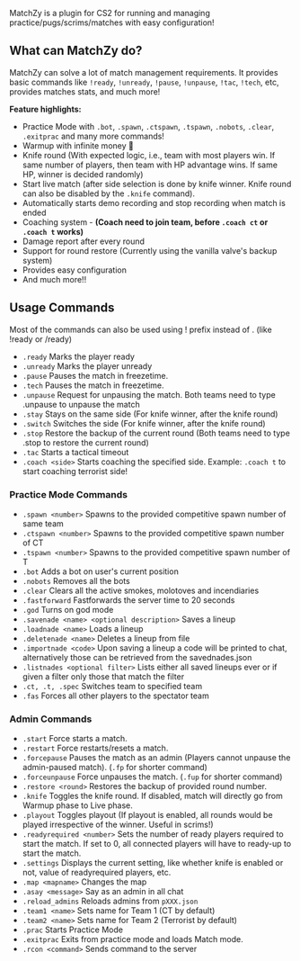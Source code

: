 MatchZy is a plugin for CS2 for running and managing practice/pugs/scrims/matches with easy configuration!

## What can MatchZy do?
MatchZy can solve a lot of match management requirements. It provides basic commands like `!ready`, `!unready`, `!pause`, `!unpause`, `!tac`, `!tech`, etc, provides matches stats, and much more!

**Feature highlights:**
- Practice Mode with `.bot`, `.spawn`, `.ctspawn`, `.tspawn`, `.nobots`, `.clear`, `.exitprac` and many more commands!
- Warmup with infinite money 🤑
- Knife round (With expected logic, i.e., team with most players win. If same number of players, then team with HP advantage wins. If same HP, winner is decided randomly)
- Start live match (after side selection is done by knife winner. Knife round can also be disabled by the `.knife` command).
- Automatically starts demo recording and stop recording when match is ended
- Coaching system - **(Coach need to join team, before `.coach ct` or `.coach t` works)**
- Damage report after every round
- Support for round restore (Currently using the vanilla valve's backup system)
- Provides easy configuration
- And much more!!


## Usage Commands
Most of the commands can also be used using ! prefix instead of . (like !ready or /ready)

- `.ready` Marks the player ready
- `.unready` Marks the player unready
- `.pause` Pauses the match in freezetime.
- `.tech` Pauses the match in freezetime.
- `.unpause` Request for unpausing the match. Both teams need to type .unpause to unpause the match
- `.stay` Stays on the same side (For knife winner, after the knife round)
- `.switch` Switches the side (For knife winner, after the knife round)
- `.stop` Restore the backup of the current round (Both teams need to type .stop to restore the current round)
- `.tac` Starts a tactical timeout
- `.coach <side>` Starts coaching the specified side. Example: `.coach t` to start coaching terrorist side!

### Practice Mode Commands

- `.spawn <number>` Spawns to the provided competitive spawn number of same team
- `.ctspawn <number>` Spawns to the provided competitive spawn number of CT
- `.tspawn <number>` Spawns to the provided competitive spawn number of T
- `.bot` Adds a bot on user's current position
- `.nobots` Removes all the bots
- `.clear` Clears all the active smokes, molotoves and incendiaries
- `.fastforward` Fastforwards the server time to 20 seconds
- `.god` Turns on god mode
- `.savenade <name> <optional description>` Saves a lineup
- `.loadnade <name>` Loads a lineup
- `.deletenade <name>` Deletes a lineup from file
- `.importnade <code>` Upon saving a lineup a code will be printed to chat, alternatively those can be retrieved from the savednades.json
- `.listnades <optional filter>` Lists either all saved lineups ever or if given a filter only those that match the filter
- `.ct, .t, .spec` Switches team to specified team
- `.fas` Forces all other players to the spectator team

### Admin Commands

- `.start` Force starts a match.
- `.restart` Force restarts/resets a match.
- `.forcepause` Pauses the match as an admin (Players cannot unpause the admin-paused match). (`.fp` for shorter command)
- `.forceunpause` Force unpauses the match. (`.fup` for shorter command)
- `.restore <round>` Restores the backup of provided round number.
- `.knife` Toggles the knife round. If disabled, match will directly go from Warmup phase to Live phase.
- `.playout` Toggles playout (If playout is enabled, all rounds would be played irrespective of the winner. Useful in scrims!)
- `.readyrequired <number>` Sets the number of ready players required to start the match. If set to 0, all connected players will have to ready-up to start the match.
- `.settings` Displays the current setting, like whether knife is enabled or not, value of readyrequired  players, etc.
- `.map <mapname>` Changes the map
- `.asay <message>` Say as an admin in all chat
- `.reload_admins` Reloads admins from `pXXX.json`
- `.team1 <name>` Sets name for Team 1 (CT by default)
- `.team2 <name>` Sets name for Team 2 (Terrorist by default)
- `.prac` Starts Practice Mode
- `.exitprac` Exits from practice mode and loads Match mode.
- `.rcon <command>` Sends command to the server
